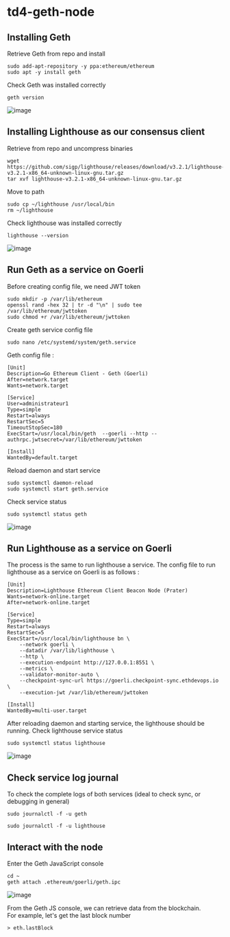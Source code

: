 # td4-geth-node

## Installing Geth  
Retrieve Geth from repo and install
```
sudo add-apt-repository -y ppa:ethereum/ethereum
sudo apt -y install geth
```
Check Geth was installed correctly
```
geth version
```
![image](https://user-images.githubusercontent.com/19230666/214073549-091bb770-0230-443e-b2ad-492144506163.png)



## Installing Lighthouse as our consensus client  
Retrieve from repo and uncompress binaries
```
wget https://github.com/sigp/lighthouse/releases/download/v3.2.1/lighthouse-v3.2.1-x86_64-unknown-linux-gnu.tar.gz
tar xvf lighthouse-v3.2.1-x86_64-unknown-linux-gnu.tar.gz
```  
Move to path
```
sudo cp ~/lighthouse /usr/local/bin
rm ~/lighthouse
```  
Check lighthouse was installed correctly
```
lighthouse --version
```
![image](https://user-images.githubusercontent.com/19230666/214073651-fbb214c1-f413-4655-8488-75352f3b3901.png)

## Run Geth as a service on Goerli
Before creating config file, we need JWT token
```
sudo mkdir -p /var/lib/ethereum
openssl rand -hex 32 | tr -d "\n" | sudo tee /var/lib/ethereum/jwttoken
sudo chmod +r /var/lib/ethereum/jwttoken
```
Create geth service config file  
```
sudo nano /etc/systemd/system/geth.service
```  
Geth config file : 
```
[Unit]
Description=Go Ethereum Client - Geth (Goerli)
After=network.target
Wants=network.target

[Service]
User=administrateur1
Type=simple
Restart=always
RestartSec=5
TimeoutStopSec=180
ExecStart=/usr/local/bin/geth  --goerli --http --authrpc.jwtsecret=/var/lib/ethereum/jwttoken

[Install]
WantedBy=default.target
```
Reload daemon and start service
```
sudo systemctl daemon-reload
sudo systemctl start geth.service
```
Check service status
```
sudo systemctl status geth
```
![image](https://user-images.githubusercontent.com/19230666/214073786-b09ba723-d8d1-4deb-bfd9-3937348018ad.png)


## Run Lighthouse as a service on Goerli  
The process is the same to run lighthouse a service. The config file to run lighthouse as a service on Goerli is as follows : 
```
[Unit]
Description=Lighthouse Ethereum Client Beacon Node (Prater)
Wants=network-online.target
After=network-online.target

[Service]
Type=simple
Restart=always
RestartSec=5
ExecStart=/usr/local/bin/lighthouse bn \
    --network goerli \
    --datadir /var/lib/lighthouse \
    --http \
    --execution-endpoint http://127.0.0.1:8551 \
    --metrics \
    --validator-monitor-auto \
    --checkpoint-sync-url https://goerli.checkpoint-sync.ethdevops.io \
    --execution-jwt /var/lib/ethereum/jwttoken

[Install]
WantedBy=multi-user.target
```
After reloading daemon and starting service, the lighthouse should be running.
Check lighthouse service status 
```
sudo systemctl status lighthouse
```
![image](https://user-images.githubusercontent.com/19230666/214074152-d702de8e-f3a9-40dd-8f21-8ac51297be8f.png)

## Check service log journal
To check the complete logs of both services (ideal to check sync, or debugging in general) 
```
sudo journalctl -f -u geth
```
```
sudo journalctl -f -u lighthouse
```

## Interact with the node
Enter the Geth JavaScript console
```
cd ~
geth attach .ethereum/goerli/geth.ipc
```
![image](https://user-images.githubusercontent.com/19230666/214074790-6b9b2956-ebd4-40cc-a787-845193309332.png)

From the Geth JS console, we can retrieve data from the blockchain.  
For example, let's get the last block number
```
> eth.lastBlock
```





